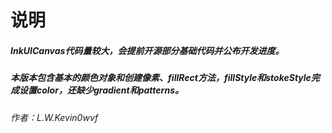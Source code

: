 # 说明

##### InkUICanvas代码量较大，会提前开源部分基础代码并公布开发进度。

##### 本版本包含基本的颜色对象和创建像素、fillRect方法，fillStyle和stokeStyle完成设置color，还缺少gradient和patterns。

###### 作者：L.W.Kevin0wvf
